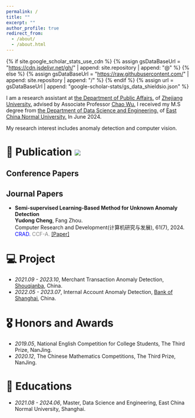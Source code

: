 ```yaml
---
permalink: /
title: ""
excerpt: ""
author_profile: true
redirect_from: 
  - /about/
  - /about.html
---
```


{% if site.google_scholar_stats_use_cdn %}
{% assign gsDataBaseUrl = "https://cdn.jsdelivr.net/gh/" | append: site.repository | append: "@" %}
{% else %}
{% assign gsDataBaseUrl = "https://raw.githubusercontent.com/" | append: site.repository | append: "/" %}
{% endif %}
{% assign url = gsDataBaseUrl | append: "google-scholar-stats/gs_data_shieldsio.json" %}

<span class='anchor' id='about-me'></span>

I am a research assistant at [the Department of Public Affairs.](http://www.spa.zju.edu.cn/spachinese/) of [Zhejiang University.](https://www.zju.edu.cn/) advised by Associate Professor [Chao Wu.](https://wuchaozju.github.io/)
I received my M.S degree from [the Department of Data Science and Engineering.](https://dase.ecnu.edu.cn/) of [East China Normal University.](https://www.ecnu.edu.cn/) In June 2024.

My research interest includes anomaly detection and computer vision. 


# 📝 Publication <a href='https://scholar.google.com/citations?user=8IopmhYAAAAJ'><img src="https://img.shields.io/endpoint?url={{ url | url_encode }}&logo=Google%20Scholar&labelColor=f6f6f6&color=9cf&style=flat&label=citations"></a>


## Conference Papers

## Journal Papers

- **Semi-supervised Learning-Based Method for Unknown Anomaly Detection** <br>
**Yudong Cheng**, Fang Zhou. <br>
Computer Research and Development(计算机研究与发展), 61(7), 2024. <br>
<span style="color:blue">CRAD.</span>
<span style="color:grey">CCF-A.</span>
[[Paper]](https://crad.ict.ac.cn/cn/article/doi/10.7544/issn1000-1239.202330627)


# 💻 Project 
- *2021.09 - 2023.10*, Merchant Transaction Anomaly Detection, [Shouqianba](https://www.shouqianba.com/), China.
- *2022.05 - 2023.07*, Internal Account Anomaly Detection, [Bank of Shanghai](https://www.bosc.cn/zh/), China.

# 🎖 Honors and Awards
- *2019.05*, National English Competition for College Students, The Third Prize, NanJing. 
- *2020.12*, The Chinese Mathematics Competitions, The Third Prize, NanJing. 

# 📖 Educations
- *2021.08 - 2024.06*, Master, Data Science and Engineering, East China Normal University, Shanghai.
